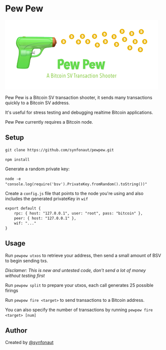 # Pew Pew

![Pew Pew — A Bitcoin SV Transaction Shooter](./pewpew.png)

Pew Pew is a Bitcoin SV transaction shooter, it sends many transactions quickly to a Bitcoin SV address.

It's useful for stress testing and debugging realtime Bitcoin applications.

Pew Pew currently requires a Bitcoin node.

## Setup

`git clone https://github.com/synfonaut/pewpew.git`

`npm install`

Generate a random private key:

`node -e "console.log(require('bsv').PrivateKey.fromRandom().toString())"`

Create a `config.js` file that points to the node you're using and also includes the generated privateKey in `wif`

    export default {
        rpc: { host: "127.0.0.1", user: "root", pass: "bitcoin" },
        peer: { host: "127.0.0.1" },
        wif: "..."
    }

## Usage

Run `pewpew utxos` to retrieve your address, then send a small amount of BSV to begin sending txs.

*Disclamer: This is new and untested code, don't send a lot of money without testing first*

Run `pewpew split` to prepare your utxos, each call generates 25 possible firings

Run `pewpew fire <target>` to send transactions to a Bitcoin address.

You can also specify the number of transactions by running `pewpew fire <target> [num]`



## Author

Created by [@synfonaut](https://twitter.com/synfonaut)

